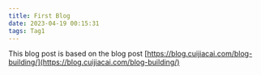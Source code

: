 ```yaml
---
title: First Blog
date: 2023-04-19 00:15:31
tags: Tag1
---
```

This blog post is based on the blog post [https://blog.cuijiacai.com/blog-building/](https://blog.cuijiacai.com/blog-building/)
